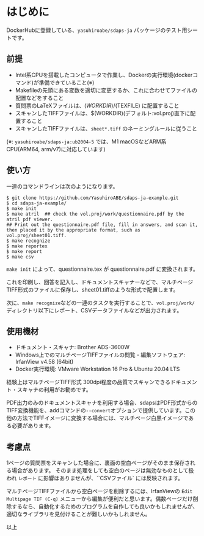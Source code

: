 
# はじめに

DockerHubに登録している、``yasuhiroabe/sdaps-ja`` パッケージのテスト用シートです。

## 前提

* Intel系CPUを搭載したコンピュータで作業し、Dockerの実行環境(dockerコマンド)が準備できていること(※)
* Makefileの先頭にある変数を適切に変更するか、これに合わせてファイルの配置などをすること
* 質問票のLaTeXファイルは、$(WORKDIR)/$(TEXFILE) に配置すること
* スキャンしたTIFFファイルは、$(WORKDIR)(デフォルト:vol.proj)直下に配置すること
* スキャンしたTIFFファイルは、``sheet*.tiff`` のネーミングルールに従うこと

(※: ``yasuhiroabe/sdaps-ja:ub2004-5`` では、M1 macOSなどARM系CPU(ARM64, arm/v7)に対応しています)

## 使い方

一連のコマンドラインは次のようになります。

	$ git clone https://github.com/YasuhiroABE/sdaps-ja-example.git
	$ cd sdaps-ja-example/
    $ make init
	$ make atril  ## check the vol.proj/work/questionnaire.pdf by the atril pdf viewer.
    ## Print out the questionnaire.pdf file, fill in answers, and scan it, then placed it by the appropriate format, such as vol.proj/sheet01.tiff.
	$ make recognize
	$ make reportex
	$ make report
	$ make csv

``make init`` によって、questionnaire.tex が questionnaire.pdf に変換されます。

これを印刷し、回答を記入し、ドキュメントスキャナーなどで、マルチページTIFF形式のファイルに保存し、sheet01.tiffのような形式で配置します。

次に、``make recognize``などの一連のタスクを実行することで、``vol.proj/work/``ディレクトリ以下にレポート、CSVデータファイルなどが出力されます。

## 使用機材

* ドキュメント・スキャナ: Brother ADS-3600W
* Windows上でのマルチページTIFFファイルの閲覧・編集ソフトウェア: IrfanView v4.58 (64bit)
* Docker実行環境: VMware Workstation 16 Pro & Ubuntu 20.04 LTS

経験上はマルチページTIFF形式 300dpi程度の品質でスキャンできるドキュメント・スキャナの利用がお勧めです。

PDF出力のみのドキュメントスキャナを利用する場合、sdapsはPDF形式からのTIFF変換機能を、addコマンドの``--convert``オプションで提供しています。この他の方法でTIFFイメージに変換する場合には、マルチページ白黒イメージである必要があります。

## 考慮点

1ページの質問票をスキャンした場合に、裏面の空白ページがそのまま保存される場合があります。
そのまま処理をしても空白のページは無効なものとして扱われ ``レポート`` に影響はありませんが、``CSVファイル` には反映されます。

マルチページTIFFファイルから空白ページを削除するには、IrfanViewの ``Edit Multipage TIF (C-q)`` メニューから編集が便利だと思います。偶数ページだけ削除するなら、自動化するためのプログラムを自作しても良いかもしれませんが、適切なライブラリを見付けることが難しいかもしれません。

以上
